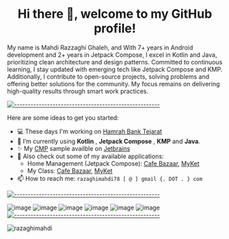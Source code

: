 <h1 align="center">Hi there 👋, welcome to my GitHub profile!</h1>


My name is Mahdi Razzaghi Ghaleh, and With 7+ years in Android development and 2+ years in Jetpack Compose, I excel in Kotlin and Java, prioritizing clean
architecture and design patterns. Committed to continuous learning, I stay updated with emerging tech like Jetpack
Compose and KMP. Additionally, I contribute to open-source projects, solving problems and offering better solutions for
the community. My focus remains on delivering high-quality results through smart work practices.

[![-----------------------------------------------------]( 
https://raw.githubusercontent.com/andreasbm/readme/master/assets/lines/aqua.png)](https://github.com/razaghimahdi?tab=repositories)

Here are some ideas to get you started:

- 💻 These days I'm working on [Hamrah Bank Tejarat](https://cafebazaar.ir/app/ir.tejaratbank.tata.mobile.android.tejarat)
- 🌱 I’m currently using **Kotlin** , **Jetpack Compose** , **KMP** and **Java**.
- ✨ My [CMP](https://github.com/razaghimahdi/Shopping-By-KMP) sample availble on [Jetbrains](https://www.jetbrains.com/help/kotlin-multiplatform-dev/multiplatform-samples.html)
- 🎁 Also check out some of my available applications: 
    - Home Management (Jetpack Compose): [Cafe Bazaar](https://cafebazaar.ir/app/com.razzaghi.home_management), [MyKet](https://myket.ir/app/com.razzaghi.home_management)
    - My Class: [Cafe Bazaar](https://cafebazaar.ir/app/com.razzaghi.myuninote), [MyKet](https://myket.ir/app/com.razzaghi.myuninote)
- 📫 How to reach me: `razaghimahdi78 [ @ ] gmail {. DOT . } com`

[![-----------------------------------------------------]( 
https://raw.githubusercontent.com/andreasbm/readme/master/assets/lines/aqua.png)](https://github.com/razaghimahdi?tab=repositories)

![image](https://img.shields.io/badge/Android-3DDC84?style=for-the-badge&logo=android&logoColor=white)
![image](https://img.shields.io/badge/Kotlin-0095D5?&style=for-the-badge&logo=kotlin&logoColor=white)
![image](https://img.shields.io/badge/Java-ED8B00?style=for-the-badge&logo=java&logoColor=white)
![image](https://img.shields.io/badge/Python-FFD43B?style=for-the-badge&logo=python&logoColor=darkgreen)
![image](https://img.shields.io/badge/Dart-0175C2?style=for-the-badge&logo=dart&logoColor=white)
![image](https://img.shields.io/badge/Flutter-02569B?style=for-the-badge&logo=flutter&logoColor=white) 
[![-----------------------------------------------------]( 
https://raw.githubusercontent.com/andreasbm/readme/master/assets/lines/aqua.png)](https://github.com/razaghimahdi?tab=repositories)

<img src="https://github-profile-trophy.vercel.app/?username=razaghimahdi&theme=onedark&column=8&margin-w=15&margin-h=15&title=Stars,Followers,Commit,Repositories,Issues,MultiLanguage,PullRequest,Experience" alt="razaghimahdi">

